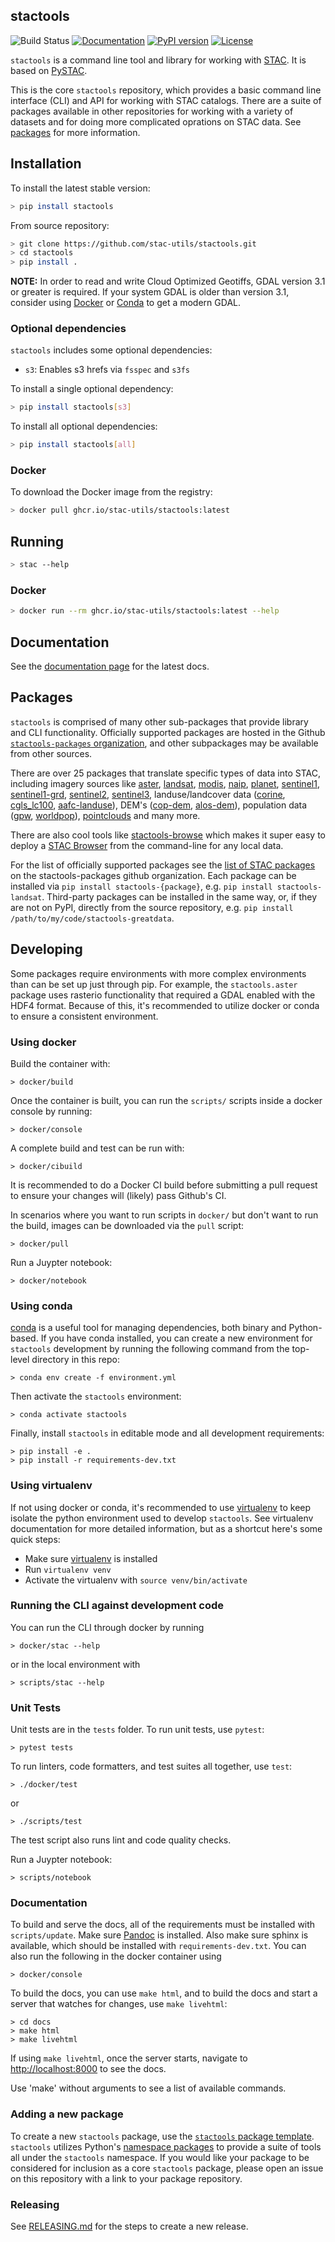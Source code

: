 ## stactools
![Build Status](https://github.com/stac-utils/stactools/workflows/CI/badge.svg)
[![Documentation](https://readthedocs.org/projects/stactools/badge/?version=latest)](https://stactools.readthedocs.io/en/latest/)
[![PyPI version](https://img.shields.io/pypi/v/stactools)](https://pypi.org/project/stactools/)
[![License](https://img.shields.io/badge/License-Apache%202.0-blue.svg)](https://opensource.org/licenses/Apache-2.0)

`stactools` is a command line tool and library for working with [STAC](https://stacspec.org).
It is based on [PySTAC](https://github.com/stac-utils/pystac).

This is the core `stactools` repository, which provides a basic command line interface (CLI) and API for working with STAC catalogs.
There are a suite of packages available in other repositories for working with a variety of datasets and for doing more complicated oprations on STAC data.
See [packages](#packages) for more information.

## Installation

To install the latest stable version:

```bash
> pip install stactools
```

From source repository:

```bash
> git clone https://github.com/stac-utils/stactools.git
> cd stactools
> pip install .
```

**NOTE:** In order to read and write Cloud Optimized Geotiffs, GDAL version 3.1 or greater is required.
If your system GDAL is older than version 3.1, consider using [Docker](#using-docker) or [Conda](#using-conda) to get a modern GDAL.

### Optional dependencies

`stactools` includes some optional dependencies:
- `s3`: Enables s3 hrefs via `fsspec` and `s3fs`

To install a single optional dependency:

```bash
> pip install stactools[s3]
```

To install all optional dependencies:

```bash
> pip install stactools[all]
```

### Docker

To download the Docker image from the registry:

```bash
> docker pull ghcr.io/stac-utils/stactools:latest
```

## Running

```bash
> stac --help
```

### Docker

```bash
> docker run --rm ghcr.io/stac-utils/stactools:latest --help
```

## Documentation

See the [documentation page](https://stactools.readthedocs.io/en/latest/) for the latest docs.

## Packages

`stactools` is comprised of many other sub-packages that provide library and CLI functionality.
Officially supported packages are hosted in the Github [`stactools-packages` organization](https://github.com/stactools-packages/stactools-packages.github.io), and other subpackages may be available from other sources.

There are over 25 packages that translate specific types of data into STAC, including imagery sources like [aster](https://github.com/stactools-packages/aster), 
[landsat](https://github.com/stactools-packages/landsat), [modis](https://github.com/stactools-packages/modis), [naip](https://github.com/stactools-packages/naip),
[planet](https://github.com/stactools-packages/planet),  [sentinel1](https://github.com/stactools-packages/sentinel1), 
[sentinel1-grd](https://github.com/stactools-packages/sentinel1-grd), [sentinel2](https://github.com/stactools-packages/sentinel2),
[sentinel3](https://github.com/stactools-packages/sentinel3), landuse/landcover data ([corine](https://github.com/stactools-packages/corine), 
[cgls_lc100](https://github.com/stactools-packages/cgls_lc100), [aafc-landuse](https://github.com/stactools-packages/aafc-landuse)), DEM's 
([cop-dem](https://github.com/stactools-packages/cop-dem), [alos-dem](https://github.com/stactools-packages/alos-dem)), population data 
([gpw](https://github.com/stactools-packages/gpw), [worldpop](https://github.com/stactools-packages/worldpop)), 
[pointclouds](https://github.com/stactools-packages/pointcloud) and many more.

There are also cool tools like [stactools-browse](https://github.com/stactools-packages/stactools-browse) which makes it super easy to deploy a 
[STAC Browser](https://github.com/radiantearth/stac-browser) from the command-line for any local data.

For the list of officially supported packages see the [list of STAC packages](https://github.com/stactools-packages/stactools-packages.github.io#list-of-stac-packages)
on the stactools-packages github organization. 
Each package can be installed via `pip install stactools-{package}`, e.g. `pip install stactools-landsat`.
Third-party packages can be installed in the same way, or, if they are not on PyPI, directly from the source repository, e.g. `pip install /path/to/my/code/stactools-greatdata`.

## Developing

Some packages require environments with more complex environments than can be set up just through pip.
For example, the `stactools.aster` package uses rasterio functionality that required a GDAL enabled with the HDF4 format.
Because of this, it's recommended to utilize docker or conda to ensure a consistent environment.

### Using docker

Build the container with:

```
> docker/build
```

Once the container is built, you can run the `scripts/` scripts inside a docker console by running:

```
> docker/console
```

A complete build and test can be run with:

```
> docker/cibuild
```

It is recommended to do a Docker CI build before submitting a pull request to ensure your changes will (likely) pass Github's CI.

In scenarios where you want to run scripts in `docker/` but don't want to run the build, images can be downloaded via the `pull` script:

```
> docker/pull
```

Run a Juypter notebook:

```
> docker/notebook
```

### Using conda

[conda](https://docs.conda.io/en/latest/) is a useful tool for managing dependencies, both binary and Python-based.
If you have conda installed, you can create a new environment for `stactools` development by running the following command from the top-level directory in this repo:

```
> conda env create -f environment.yml
```

Then activate the `stactools` environment:

```
> conda activate stactools
```

Finally, install `stactools` in editable mode and all development requirements:

```
> pip install -e .
> pip install -r requirements-dev.txt
```

### Using virtualenv

If not using docker or conda, it's recommended to use [virtualenv](https://virtualenv.pypa.io/en/latest/index.html) to keep isolate the python environment used to develop `stactools`.
See virtualenv documentation for more detailed information, but as a shortcut here's some quick steps:

- Make sure [virtualenv](https://virtualenv.pypa.io/en/latest/installation.html) is installed
- Run `virtualenv venv`
- Activate the virtualenv with `source venv/bin/activate`

### Running the CLI against development code

You can run the CLI through docker by running

```
> docker/stac --help
```

or in the local environment with

```
> scripts/stac --help
```

### Unit Tests

Unit tests are in the `tests` folder. To run unit tests, use `pytest`:

```
> pytest tests
```

To run linters, code formatters, and test suites all together, use `test`:

```
> ./docker/test
```

or

```
> ./scripts/test
```

The test script also runs lint and code quality checks.

Run a Juypter notebook:

```
> scripts/notebook
```

### Documentation

To build and serve the docs, all of the requirements must be installed with `scripts/update`.
Make sure [Pandoc](https://pandoc.org/installing.html) is installed.
Also make sure sphinx is available, which should be installed with `requirements-dev.txt`.
You can also run the following in the docker container using

```
> docker/console
```

To build the docs, you can use `make html`, and to build the docs and start a server that watches for changes, use `make livehtml`:

```
> cd docs
> make html
> make livehtml
```

If using `make livehtml`, once the server starts, navigate to [http://localhost:8000](http://localhost:8000/) to see the docs.

Use 'make' without arguments to see a list of available commands.

### Adding a new package

To create a new `stactools` package, use the [`stactools` package template](https://github.com/stactools-packages/template).
`stactools` utilizes Python's [namespace packages](https://packaging.python.org/guides/packaging-namespace-packages/) to provide a suite of tools all under the `stactools` namespace.
If you would like your package to be considered for inclusion as a core `stactools` package, please open an issue on this repository with a link to your package repository.


### Releasing

See [RELEASING.md](./RELEASING.md) for the steps to create a new release.
